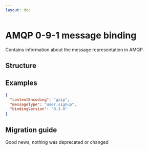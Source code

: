 ```yaml
---
layout: doc
---
```


<script setup lang="ts">
import {JsonViewer} from "vue3-json-viewer";
import "vue3-json-viewer/dist/index.css";

const schema = {
  "$schema": "http://json-schema.org/draft-07/schema#",
  "$id": "http://asyncapi.com/bindings/amqp/0.3.0/message.json",
  "title": "AMQP message bindings object",
  "description": "This object contains information about the message representation in AMQP.",
  "type": "object",
  "additionalProperties": false,
  "patternProperties": {
    "^x-[\\w\\d\\.\\x2d_]+$": {
      "$ref": "http://asyncapi.com/definitions/3.0.0/specificationExtension.json"
    }
  },
  "properties": {
    "contentEncoding": {
      "type": "string",
      "description": "A MIME encoding for the message content."
    },
    "messageType": {
      "type": "string",
      "description": "Application-specific message type."
    },
    "bindingVersion": {
      "type": "string",
      "enum": [
        "0.3.0"
      ],
      "description": "The version of this binding. If omitted, \"latest\" MUST be assumed."
    }
  },
  "examples": [
    {
      "contentEncoding": "gzip",
      "messageType": "user.signup",
      "bindingVersion": "0.3.0"
    }
  ]
};
</script>

# AMQP 0-9-1 message binding

Contains information about the message representation in AMQP.

## Structure

<JsonViewer :value="schema" copyable theme="dark"/>

## Examples

```json
{
  "contentEncoding": "gzip",
  "messageType": "user.signup",
  "bindingVersion": "0.3.0"
}
```

## Migration guide

Good news, nothing was deprecated or changed